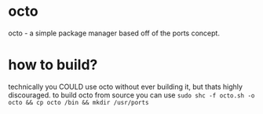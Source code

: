 # octo
octo - a simple package manager based off of the ports concept.

# how to build?
technically you COULD use octo without ever building it, but thats highly discouraged.
to build octo from source you can use ```sudo shc -f octo.sh -o octo && cp octo /bin && mkdir /usr/ports```

